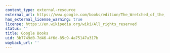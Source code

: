 ```yaml
---
content_type: external-resource
external_url: https://www.google.com/books/edition/The_Wretched_of_the_Earth/-XGKFJq4eccC?hl=en&gbpv=1
has_external_license_warning: true
license: https://en.wikipedia.org/wiki/All_rights_reserved
status: ''
title: Google Books
uid: 3b7749d0-7d46-4f6d-85c9-4a75147a317b
wayback_url: ''
---
```


